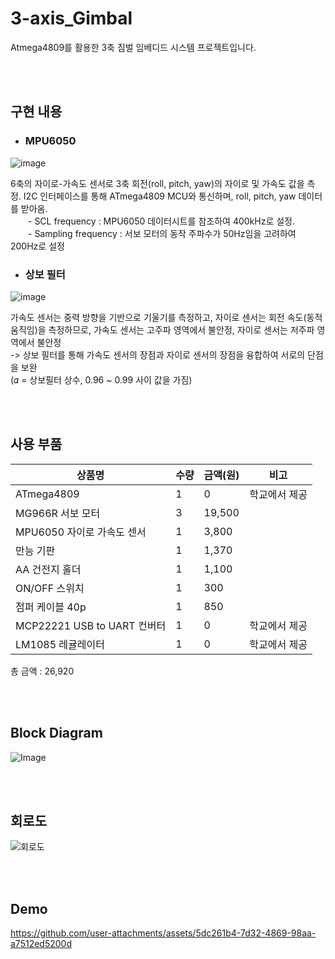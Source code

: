 # 3-axis_Gimbal
Atmega4809를 활용한 3축 짐벌 임베디드 시스템 프로젝트입니다.

<br/><br/>

## 구현 내용

+ ### MPU6050

![image](https://github.com/user-attachments/assets/fd4315e0-d639-4202-957e-786e02ee7be6)

6축의 자이로-가속도 센서로  3축 회전(roll, pitch, yaw)의 자이로 및 가속도 값을 측정. I2C 인터페이스를 통해 ATmega4809 MCU와 통신하며, roll, pitch, yaw 데이터를 받아옴. 
<br/>
  - SCL frequency : MPU6050 데이터시트를 참조하여 400kHz로 설정.
<br/>
   - Sampling frequency : 서보 모터의 동작 주파수가 50Hz임을 고려하여 200Hz로 설정


+ ### 상보 필터

![image](https://github.com/user-attachments/assets/ff1c16ca-90d3-4cb5-97ca-b7dc2c5a5044)

가속도 센서는 중력 방향을 기반으로 기울기를 측정하고, 자이로 센서는 회전 속도(동적 움직임)을 측정하므로, 가속도 센서는 고주파 영역에서 불안정, 자이로 센서는 저주파 영역에서 불안정
<br/>
-> 상보 필터를 통해 가속도 센서의 장점과 자이로 센서의 장점을 융합하여 서로의 단점을 보완
<br/>
(𝛼 = 상보필터 상수, 0.96 ~ 0.99 사이 값을 가짐)



<br/><br/>


## 사용 부품

| 상품명       | 수량 | 금액(원) | 비고     |
|-------------|------|--------|---------|
| ATmega4809  | 1    | 0   | 학교에서 제공    |
| MG966R 서보 모터  | 3    | 19,500      |   |
| MPU6050 자이로 가속도 센서  | 1    | 3,800      |   |
| 만능 기판  | 1    | 1,370      |   |
| AA 건전지 홀더  | 1    | 1,100      |   |
| ON/OFF 스위치  | 1    | 300     |   |
| 점퍼 케이블 40p  | 1    | 850      |   |
| MCP22221 USB to UART 컨버터  | 1    | 0      | 학교에서 제공  |
| LM1085 레귤레이터  | 1    | 0      | 학교에서 제공  |

총 금액 : 26,920

<br/><br/>

## Block Diagram

![Image](https://github.com/user-attachments/assets/e93b685f-9f1d-4041-94fe-b9ae50016de8)

<br/><br/>

## 회로도

![회로도](https://github.com/user-attachments/assets/56cd2202-b614-4b39-abbf-1b404bf69390)


<br/><br/>


## Demo


https://github.com/user-attachments/assets/5dc261b4-7d32-4869-98aa-a7512ed5200d

